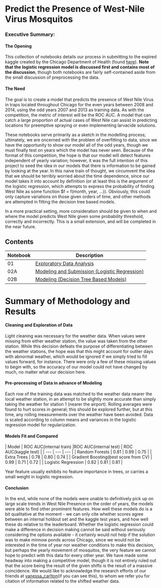 # Predict the Presence of West-Nile Virus Mosquitos

### Executive Summary:
#### The Opening
   This collection of notebooks details our process in submitting to the expired kaggle created by the Chicago Department of Health (found [here](https://www.kaggle.com/c/predict-west-nile-virus)).  **Note that the logistic regression model is discussed first and contains most of the discussion**, though both notebooks are fairly self-contained aside from the small discussion of preprocessing the data.
   
#### The Need   
   The goal is to create a model that predicts the presence of West Nile Virus in traps located throughout Chicago for the even years between 2008 and 2014, using the odd years 2007 and 2013 as training data.  As with the competition, the metric of interest will be the ROC AUC.  A model that can catch a large proportion of actual cases of West Nile can assist in predicting locations for preemptive spraying or even implementing larvacide solutions.
   
   These notebooks serve primarily as a sketch in the modelling process; ultimately, we are oncerned with the problem of overfitting to data, since we have the opportunity to show our model all of the odd years, though we must finally test on years which the model has never seen.  Because of the format of this competition, the hope is that our model will detect features independent of yearly variation; however, it was the full intention of this project to seed the idea in our models that there is information to be gained by looking at the year.  In this naive train of thought, we circumvent the idea that we should be terribly worried about the time dependence, since our model takes it into account by definition (or at least this is the argument of the logistic regression, which attempts to express the probability of finding West Nile as some function $f = f(month, year, ...)).  Obviously, this could only capture variations on those given orders of time, and other methods are attempted in fitting the decision tree based models.
   
   In a more practical setting, more consideration should be given to when and where the model predicts West Nile given some probability threshold, correctly and incorrectly.  This is a small extension, and will be completed in the near future.
   
   
## Contents

| Notebook | Description |
| --- | --- |
| 01 | [Exploratory Data Analysis](./Project4/Final/EDA/Project-4-EDA.ipynb)|
| 02A | [Modeling and Submission (Logistic Regression)](./Project4/Final/Modeling/LogReg.ipynb)|
| 02B | [Modeling (Decision Tree Based Models)](./Project4/Final/Modeling/CARTs.ipynb)|



# Summary of Methodology and Results

#### Cleaning and Exploration of Data

   Light cleaning was necessary for the weather data.  When values were missing from either weather station, the value was taken from the other station.  While this decision defeats the purpose of differentiating between the weather stations, the hope was that this might account for outlier days with abnormal weather, which would be ignored if we simply tried to fill values forward, for instance.  There were only a few of these missing values to begin with, so the accuracy of our model could not have changed by much, no matter what our decision here.

#### Pre-processing of Data in advance of Modeling

   Each row of the training data was matched to the weather data nearer the local weather station, in an attempt to be slightly more accurate than simply taking the weather for station 1 (nearer the airport).  Rolling averages were found to hurt scores in general; this should be explored further, but at this time, any rolling measurements over the weather have been avoided.  Data is scaled according to column means and variances in the logistic regression model for regularization.

#### Models Fit and Compared

| Model | ROC AUC(internal train) |ROC AUC(internal test) | ROC AUC(kaggle test) |
| --- | --- | --- |
| Random Forests | 0.81 | 0.99 | 0.75 |
| Extra Trees | 0.78 | 0.80 | 0.74 |
| Gradient Boosting(best score from CV) | 0.99 | 0.71 | 0.72 |
| Logistic Regression | 0.82 | 0.81 | 0.81 |

Year feature usually exhibits no feature importance in trees, or carries a small weight in logistic regression.

#### Conclusion

   In the end, while none of the models were unable to definitively pick up on large scale trends in West Nile Presence on the order of years, the models were able to find other prominent features.  How well these models do is a bit qualitative at the moment - we can only cite whether scores agree between an internal holdout set and the kaggle test years, and how well these do relative to the leaderboard.  Whether the logistic regression could make a difference in decision making cannot be said without seriously considering the options available - it certainly would not help if the solution was to make minnow ponds across Chicago, since we would not be interested in the time of year nor weather conditions to make this decision, but perhaps the yearly movement of mosquitos, the very feature we cannot hope to predict with this data for every other year.  We have made some headway into making a competitive model, though it is not entirely ruled out that the score being the result of the given shifts is the result of a massive coincidence.  We would like to acknowledge the research efforts of our friends at [vanessa_carlton](https://git.generalassemb.ly/dstrodtman/project-4/tree/master/vanessa_carlton)(if you can see this), to whom we refer you for citation of information related to the shifted weather data.